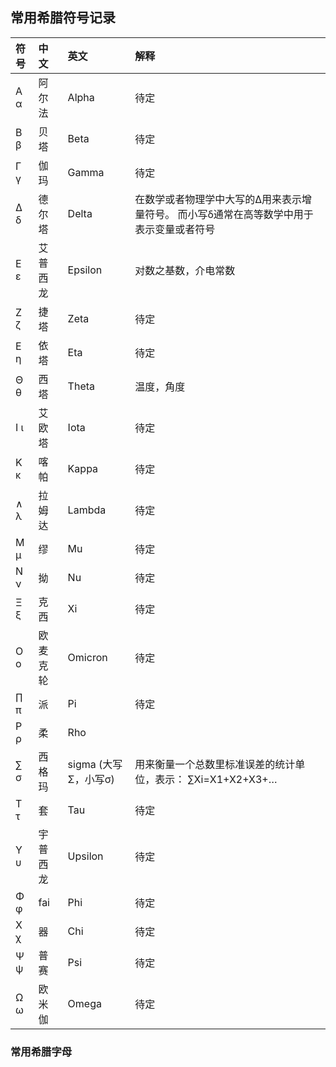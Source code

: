 ## 常用希腊符号记录
| 符号   | 中文               | 英文              | 解释                                            |
|:-----|:-----------------|:----------------|:----------------------------------------------|
| Α α  | 阿尔法              | Alpha           | 待定                                            |
| Β β  | 贝塔               | Beta            | 待定                                            |
| Γ γ  | 伽玛               | Gamma           | 待定                                            |
| Δ δ  | 德尔塔              | Delta           | 在数学或者物理学中大写的Δ用来表示增量符号。 而小写δ通常在高等数学中用于表示变量或者符号 |
| Ε ε  | 艾普西龙             | Epsilon         | 对数之基数，介电常数                                    |
| Ζ ζ  | 捷塔               | Zeta            | 待定                                            |
| Ε η  | 依塔               | Eta             | 待定                                            |
| Θ θ  | 西塔               | Theta           | 温度，角度                                         |
| Ι ι  | 艾欧塔              | Iota            | 待定                                            |
| Κ κ  | 喀帕               | Kappa           | 待定                                            |
| ∧ λ  | 拉姆达              | Lambda          | 待定                                            |
| Μ μ  | 缪                | Mu              | 待定                                            |
| Ν ν  | 拗                | Nu              | 待定                                            |
| Ξ ξ  | 克西       | Xi              | 待定                                            |
| Ο ο  | 欧麦克轮   | Omicron         | 待定                                            |
| ∏ π  | 派        | Pi              | 待定                                            |
| Ρ ρ  | 柔                | Rho             |
| ∑ σ  | 西格玛              | sigma (大写Σ，小写σ) | 用来衡量一个总数里标准误差的统计单位，表示： ∑Xi=X1+X2+X3+…         |
| Τ τ  | 套                | Tau             | 待定                                            |
| Υ υ  | 宇普西龙             | Upsilon         | 待定                                            |
| Φ φ  | fai              | Phi             | 待定                                            |
| Χ χ  | 器                | Chi             | 待定                                            |
| Ψ ψ  | 普赛               | Psi             | 待定                                            |
| Ω ω  | 欧米伽              | Omega           | 待定                                            |



### 常用希腊字母

